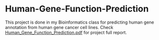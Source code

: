 # Human-Gene-Function-Prediction
This project is done in my Bioinformatics class for predicting human gene annotation from  human gene cancer cell lines. Check [Human_Gene_Function_Prediction.pdf](Human_Gene_Function_Prediction.pdf) for project full report.
